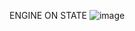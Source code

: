 ENGINE ON STATE
![image](https://user-images.githubusercontent.com/63336586/168246799-a3ad1a92-847c-4a77-8d97-88f15d5f4080.png)

